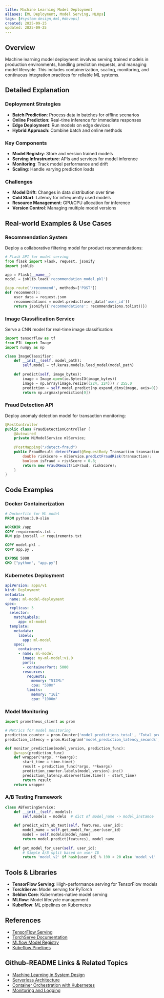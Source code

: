 ```yaml
---
title: Machine Learning Model Deployment
aliases: [ML Deployment, Model Serving, MLOps]
tags: [#system-design,#ml,#devops]
created: 2025-09-25
updated: 2025-09-25
---
```


## Overview

Machine learning model deployment involves serving trained models in production environments, handling prediction requests, and managing model lifecycle. This includes containerization, scaling, monitoring, and continuous integration practices for reliable ML systems.

## Detailed Explanation

### Deployment Strategies

- **Batch Prediction**: Process data in batches for offline scenarios
- **Online Prediction**: Real-time inference for immediate responses
- **Edge Deployment**: Run models on edge devices
- **Hybrid Approach**: Combine batch and online methods

### Key Components

- **Model Registry**: Store and version trained models
- **Serving Infrastructure**: APIs and services for model inference
- **Monitoring**: Track model performance and drift
- **Scaling**: Handle varying prediction loads

### Challenges

- **Model Drift**: Changes in data distribution over time
- **Cold Start**: Latency for infrequently used models
- **Resource Management**: GPU/CPU allocation for inference
- **Version Control**: Managing multiple model versions

## Real-world Examples & Use Cases

### Recommendation System

Deploy a collaborative filtering model for product recommendations:

```python
# Flask API for model serving
from flask import Flask, request, jsonify
import joblib

app = Flask(__name__)
model = joblib.load('recommendation_model.pkl')

@app.route('/recommend', methods=['POST'])
def recommend():
    user_data = request.json
    recommendations = model.predict(user_data['user_id'])
    return jsonify({'recommendations': recommendations.tolist()})
```

### Image Classification Service

Serve a CNN model for real-time image classification:

```python
import tensorflow as tf
from PIL import Image
import numpy as np

class ImageClassifier:
    def __init__(self, model_path):
        self.model = tf.keras.models.load_model(model_path)
    
    def predict(self, image_bytes):
        image = Image.open(io.BytesIO(image_bytes))
        image = np.array(image.resize((224, 224))) / 255.0
        prediction = self.model.predict(np.expand_dims(image, axis=0))
        return np.argmax(prediction[0])
```

### Fraud Detection API

Deploy anomaly detection model for transaction monitoring:

```java
@RestController
public class FraudDetectionController {
    @Autowired
    private MLModelService mlService;
    
    @PostMapping("/detect-fraud")
    public FraudResult detectFraud(@RequestBody Transaction transaction) {
        double riskScore = mlService.predictFraudRisk(transaction);
        boolean isFraud = riskScore > 0.8;
        return new FraudResult(isFraud, riskScore);
    }
}
```

## Code Examples

### Docker Containerization

```dockerfile
# Dockerfile for ML model
FROM python:3.9-slim

WORKDIR /app
COPY requirements.txt .
RUN pip install -r requirements.txt

COPY model.pkl .
COPY app.py .

EXPOSE 5000
CMD ["python", "app.py"]
```

### Kubernetes Deployment

```yaml
apiVersion: apps/v1
kind: Deployment
metadata:
  name: ml-model-deployment
spec:
  replicas: 3
  selector:
    matchLabels:
      app: ml-model
  template:
    metadata:
      labels:
        app: ml-model
    spec:
      containers:
      - name: ml-model
        image: my-ml-model:v1.0
        ports:
        - containerPort: 5000
        resources:
          requests:
            memory: "512Mi"
            cpu: "500m"
          limits:
            memory: "1Gi"
            cpu: "1000m"
```

### Model Monitoring

```python
import prometheus_client as prom

# Metrics for model monitoring
prediction_counter = prom.Counter('model_predictions_total', 'Total predictions', ['model_version'])
prediction_latency = prom.Histogram('model_prediction_latency_seconds', 'Prediction latency')

def monitor_prediction(model_version, prediction_func):
    @wraps(prediction_func)
    def wrapper(*args, **kwargs):
        start_time = time.time()
        result = prediction_func(*args, **kwargs)
        prediction_counter.labels(model_version).inc()
        prediction_latency.observe(time.time() - start_time)
        return result
    return wrapper
```

### A/B Testing Framework

```python
class ABTestingService:
    def __init__(self, models):
        self.models = models  # dict of model_name -> model_instance
    
    def predict_with_ab_test(self, features, user_id):
        model_name = self.get_model_for_user(user_id)
        model = self.models[model_name]
        return model.predict(features), model_name
    
    def get_model_for_user(self, user_id):
        # Simple A/B split based on user ID
        return 'model_v2' if hash(user_id) % 100 < 20 else 'model_v1'
```

## Tools & Libraries

- **TensorFlow Serving**: High-performance serving for TensorFlow models
- **TorchServe**: Model serving for PyTorch
- **Seldon Core**: Kubernetes-native model serving
- **MLflow**: Model lifecycle management
- **Kubeflow**: ML pipelines on Kubernetes

## References

- [TensorFlow Serving](https://www.tensorflow.org/tfx/guide/serving)
- [TorchServe Documentation](https://pytorch.org/serve/)
- [MLflow Model Registry](https://mlflow.org/docs/latest/model-registry.html)
- [Kubeflow Pipelines](https://www.kubeflow.org/docs/pipelines/)

## Github-README Links & Related Topics

- [Machine Learning in System Design](./machine-learning-in-system-design/README.md)
- [Serverless Architecture](./serverless-architecture/README.md)
- [Container Orchestration with Kubernetes](./system-design/container-orchestration-k8s/README.md)
- [Monitoring and Logging](./monitoring-and-logging/README.md)